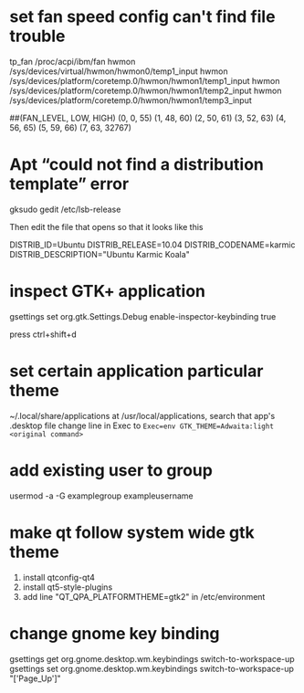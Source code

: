 
# set fan speed config can't find file trouble

tp_fan /proc/acpi/ibm/fan
hwmon /sys/devices/virtual/hwmon/hwmon0/temp1_input
hwmon /sys/devices/platform/coretemp.0/hwmon/hwmon1/temp1_input
hwmon /sys/devices/platform/coretemp.0/hwmon/hwmon1/temp2_input
hwmon /sys/devices/platform/coretemp.0/hwmon/hwmon1/temp3_input

##(FAN_LEVEL, LOW, HIGH)
(0, 0, 55)
(1, 48, 60)
(2, 50, 61)
(3, 52, 63)
(4, 56, 65)
(5, 59, 66)
(7, 63, 32767)

# Apt “could not find a distribution template” error
gksudo gedit /etc/lsb-release

Then edit the file that opens so that it looks like this

DISTRIB_ID=Ubuntu
DISTRIB_RELEASE=10.04
DISTRIB_CODENAME=karmic
DISTRIB_DESCRIPTION="Ubuntu Karmic Koala"

# inspect GTK+ application
gsettings set org.gtk.Settings.Debug enable-inspector-keybinding true

press ctrl+shift+d

# set certain application particular theme
~/.local/share/applications
at /usr/local/applications, search that app's .desktop file
change line in Exec to
`Exec=env GTK_THEME=Adwaita:light <original command>`

# add existing user to group
usermod -a -G examplegroup exampleusername

# make qt follow system wide gtk theme
1. install qtconfig-qt4
2. install qt5-style-plugins
3. add line "QT_QPA_PLATFORMTHEME=gtk2" in /etc/environment


# change gnome key binding
gsettings get org.gnome.desktop.wm.keybindings switch-to-workspace-up
gsettings set org.gnome.desktop.wm.keybindings switch-to-workspace-up "['<Super>Page_Up']"  



